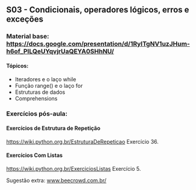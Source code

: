 ## S03 - Condicionais, operadores lógicos, erros e exceções

### Material base: https://docs.google.com/presentation/d/1RyITgNV1uzJHum-h6of_PILQeUYqvjrUaQEYA0SHhNU/

#### Tópicos:
- Iteradores e o laço while 
- Função range() e o laço for
- Estruturas de dados
- Comprehensions

### Exercícios pós-aula: 

#### Exercícios de Estrutura de Repetição
https://wiki.python.org.br/EstruturaDeRepeticao
Exercício 36. 

#### Exercícios Com Listas
https://wiki.python.org.br/ExerciciosListas
Exercício 5. 

Sugestão extra: www.beecrowd.com.br/
